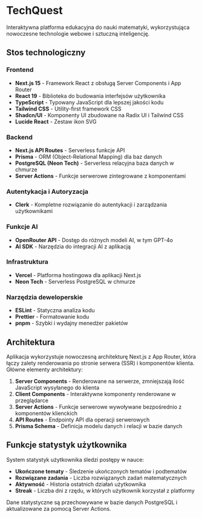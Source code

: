 # TechQuest

Interaktywna platforma edukacyjna do nauki matematyki, wykorzystująca nowoczesne technologie webowe i sztuczną inteligencję.

## Stos technologiczny

### Frontend

- **Next.js 15** - Framework React z obsługą Server Components i App Router
- **React 19** - Biblioteka do budowania interfejsów użytkownika
- **TypeScript** - Typowany JavaScript dla lepszej jakości kodu
- **Tailwind CSS** - Utility-first framework CSS
- **Shadcn/UI** - Komponenty UI zbudowane na Radix UI i Tailwind CSS
- **Lucide React** - Zestaw ikon SVG

### Backend

- **Next.js API Routes** - Serverless funkcje API
- **Prisma** - ORM (Object-Relational Mapping) dla baz danych
- **PostgreSQL (Neon Tech)** - Serverless relacyjna baza danych w chmurze
- **Server Actions** - Funkcje serwerowe zintegrowane z komponentami

### Autentykacja i Autoryzacja

- **Clerk** - Kompletne rozwiązanie do autentykacji i zarządzania użytkownikami

### Funkcje AI

- **OpenRouter API** - Dostęp do różnych modeli AI, w tym GPT-4o
- **AI SDK** - Narzędzia do integracji AI z aplikacją

### Infrastruktura

- **Vercel** - Platforma hostingowa dla aplikacji Next.js
- **Neon Tech** - Serverless PostgreSQL w chmurze

### Narzędzia deweloperskie

- **ESLint** - Statyczna analiza kodu
- **Prettier** - Formatowanie kodu
- **pnpm** - Szybki i wydajny menedżer pakietów

## Architektura

Aplikacja wykorzystuje nowoczesną architekturę Next.js z App Router, która łączy zalety renderowania po stronie serwera (SSR) i komponentów klienta. Główne elementy architektury:

1. **Server Components** - Renderowane na serwerze, zmniejszają ilość JavaScript wysyłanego do klienta
2. **Client Components** - Interaktywne komponenty renderowane w przeglądarce
3. **Server Actions** - Funkcje serwerowe wywoływane bezpośrednio z komponentów klienckich
4. **API Routes** - Endpointy API dla operacji serwerowych
5. **Prisma Schema** - Definicja modelu danych i relacji w bazie danych

## Funkcje statystyk użytkownika

System statystyk użytkownika śledzi postępy w nauce:

- **Ukończone tematy** - Śledzenie ukończonych tematów i podtematów
- **Rozwiązane zadania** - Liczba rozwiązanych zadań matematycznych
- **Aktywność** - Historia ostatnich działań użytkownika
- **Streak** - Liczba dni z rzędu, w których użytkownik korzystał z platformy

Dane statystyczne są przechowywane w bazie danych PostgreSQL i aktualizowane za pomocą Server Actions.
